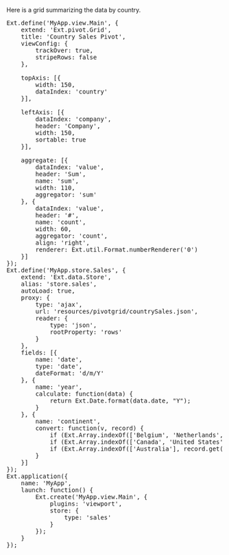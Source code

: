 Here is a grid summarizing the data by country.

<pre class="runnable classic run 500">
Ext.define('MyApp.view.Main', {
    extend: 'Ext.pivot.Grid',
    title: 'Country Sales Pivot',
    viewConfig: {
        trackOver: true,
        stripeRows: false
    },

    topAxis: [{
        width: 150,
        dataIndex: 'country'
    }],

    leftAxis: [{
        dataIndex: 'company',
        header: 'Company',
        width: 150,
        sortable: true
    }],

    aggregate: [{
        dataIndex: 'value',
        header: 'Sum',
        name: 'sum',
        width: 110,
        aggregator: 'sum'
    }, {
        dataIndex: 'value',
        header: '#',
        name: 'count',
        width: 60,
        aggregator: 'count',
        align: 'right',
        renderer: Ext.util.Format.numberRenderer('0')
    }]
});
Ext.define('MyApp.store.Sales', {
    extend: 'Ext.data.Store',
    alias: 'store.sales',
    autoLoad: true,
    proxy: {
        type: 'ajax',
        url: 'resources/pivotgrid/countrySales.json',
        reader: {
            type: 'json',
            rootProperty: 'rows'
        }
    },
    fields: [{
        name: 'date',
        type: 'date',
        dateFormat: 'd/m/Y'
    }, {
        name: 'year',
        calculate: function(data) {
            return Ext.Date.format(data.date, "Y");
        }
    }, {
        name: 'continent',
        convert: function(v, record) {
            if (Ext.Array.indexOf(['Belgium', 'Netherlands', 'United Kingdom'], record.get('country')) >= 0) return 'Europe';
            if (Ext.Array.indexOf(['Canada', 'United States'], record.get('country')) >= 0) return 'North America';
            if (Ext.Array.indexOf(['Australia'], record.get('country')) >= 0) return 'Australia';
        }
    }]
});
Ext.application({
    name: 'MyApp',
    launch: function() {
        Ext.create('MyApp.view.Main', {
            plugins: 'viewport',
            store: {
                type: 'sales'
            }
        });
    }
});
</pre>